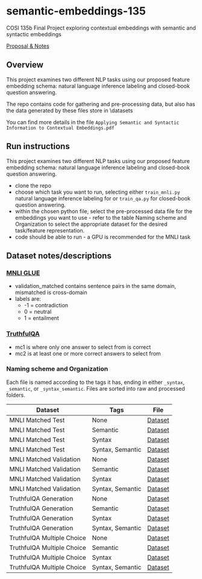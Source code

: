# semantic-embeddings-135
COSI 135b Final Project exploring contextual embeddings with semantic and syntactic embeddings


[Proposal & Notes](https://docs.google.com/document/d/1TROsfiCp_7LEXnwlXVvwwOFQCagzEnc10vwqtuxpDoU/edit?usp=sharing)
## Overview
<p>This project examines two different NLP tasks using our proposed feature embedding schema: natural language inference labeling and closed-book question answering.</p>

<p>The repo contains code for gathering and pre-processing data, but also has the data generated by these files store in \datasets </p>

You can find more details in the file `Applying Semantic and Syntactic Information to Contextual Embeddings.pdf`

## Run instructions
This project examines two different NLP tasks using our proposed feature embedding schema: natural language inference labeling and closed-book question answering.

 - clone the repo
 - choose which task you want to run, selecting either `train_mnli.py` natural language inference labeling for  or `train_qa.py` for closed-book question answering.
 - within the chosen python file, select the pre-processed data file for the embeddings you want to use - refer to the table Naming scheme and Organization to select the appropriate dataset for the desired task/feature representation.
 - code should be able to run - a GPU is recommended for the MNLI task




## Dataset notes/descriptions
### [MNLI GLUE](https://huggingface.co/datasets/nyu-mll/glue)
 - validation_matched contains sentence pairs in the same domain, mismatched is cross-domain
 - labels are:
   - -1 = contradiction
   - 0 = neutral
   - 1 = entailment


### [TruthfulQA](https://huggingface.co/datasets/truthfulqa/truthful_qa)
 - mc1 is where only one answer to select from is correct
 - mc2 is at least one or more correct answers to select from


### Naming scheme and Organization
Each file is named according to the tags it has, ending in either `_syntax`, `_semantic`, or `_syntax_semantic`. Files are sorted into raw and processed folders. 

| Dataset  | Tags | File |
| --- | --- | --- |
| MNLI Matched Test  | None  | [Dataset](/datasets/raw/mnli_test_matched.csv) |
| MNLI Matched Test  | Semantic  | [Dataset](/datasets/processed/mnli_test_matched_semantic.csv) |
| MNLI Matched Test  | Syntax  | [Dataset](/datasets/processed/mnli_test_matched_syntax.csv) |
| MNLI Matched Test  | Syntax, Semantic  |  [Dataset](/datasets/processed/mnli_test_matched_syntax_semantic.csv) |
| MNLI Matched Validation  | None  | [Dataset](/datasets/raw/mnli_validation_matched.csv) |
| MNLI Matched Validation  | Semantic  | [Dataset](/datasets/processed/mnli_validation_matched_semantic.csv) |
| MNLI Matched Validation  | Syntax  | [Dataset](/datasets/processed/mnli_validation_matched_syntax.csv) |
| MNLI Matched Validation  | Syntax, Semantic  | [Dataset](/datasets/processed/mnli_validation_matched_syntax_semantic.csv) |
| TruthfulQA Generation  | None  | [Dataset](/datasets/raw/truthfulqa_generation.csv) |
| TruthfulQA Generation  | Semantic  | [Dataset](/datasets/processed/truthfulqa_generation_semantic.csv) |
| TruthfulQA Generation  | Syntax  | [Dataset](/datasets/processed/truthfulqa_generation_syntax.csv) |
| TruthfulQA Generation  | Syntax, Semantic  | [Dataset](/datasets/processed/truthfulqa_generation_syntax_semantic.csv) |
| TruthfulQA Multiple Choice  | None  | [Dataset](/datasets/raw/truthfulqa_multiple_choice.csv) |
| TruthfulQA Multiple Choice  | Semantic  | [Dataset](/datasets/processed/truthfulqa_multiple_choice_semantic.csv) |
| TruthfulQA Multiple Choice  | Syntax  | [Dataset](/datasets/processed/truthfulqa_multiple_choice_syntax.csv) |
| TruthfulQA Multiple Choice  | Syntax, Semantic  | [Dataset](/datasets/processed/truthfulqa_multiple_choice_syntax_semantic.csv) |